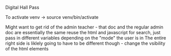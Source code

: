 Digital Hall Pass


To activate venv -> source venv/bin/activate



Might want to get rid of the admin teacher - that doc and the regular admin doc are essentially the same
reuse the html and javascript for search, just pass in different variables depending on the "mode" the user is in
The entire right side is liklely going to have to be different though - change the vsibility of the html elements